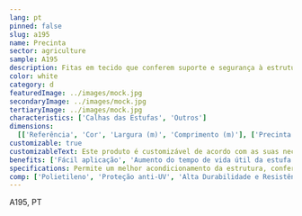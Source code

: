 ```yaml
---
lang: pt
pinned: false
slug: a195
name: Precinta
sector: agriculture
sample: A195
description: Fitas em tecido que conferem suporte e segurança à estrutura e plásticos das estufas.
color: white
category: d
featuredImage: ../images/mock.jpg
secondaryImage: ../images/mock.jpg
tertiaryImage: ../images/mock.jpg
characteristics: ['Calhas das Estufas', 'Outros']
dimensions:
  [['Referência', 'Cor', 'Largura (m)', 'Comprimento (m)'], ['Precinta', 'Natural', '0.1', '200']]
customizable: true
customizableText: Este produto é customizável de acordo com as suas necessidades. Contacte-nos para mais informações.
benefits: ['Fácil aplicação', 'Aumento do tempo de vida útil da estufa']
specifications: Permite um melhor acondicionamento da estrutura, conferindo melhor estabilidade ao plástico.
comp: ['Polietileno', 'Proteção anti-UV', 'Alta Durabilidade e Resistência']
---
```


A195, PT
